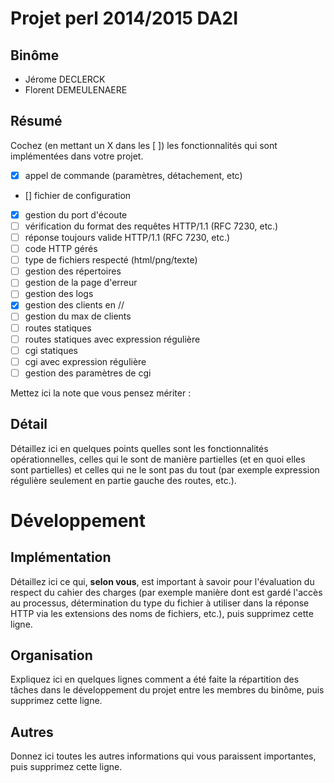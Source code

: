 
# Projet perl 2014/2015 DA2I

## Binôme

- Jérome DECLERCK
- Florent DEMEULENAERE

## Résumé

Cochez (en mettant un X dans les [ ]) les fonctionnalités qui sont
implémentées dans votre projet.

  - [X] appel de commande (paramètres, détachement, etc)
  - [\] fichier de configuration
  - [X] gestion du port d'écoute
  - [ ] vérification du format des requêtes HTTP/1.1 (RFC 7230, etc.)
  - [ ] réponse toujours valide HTTP/1.1 (RFC 7230, etc.)
  - [ ] code HTTP gérés
  - [ ] type de fichiers respecté (html/png/texte)
  - [ ] gestion des répertoires
  - [ ] gestion de la page d'erreur
  - [ ] gestion des logs
  - [X] gestion des clients en //
  - [ ] gestion du max de clients
  - [ ] routes statiques
  - [ ] routes statiques avec expression régulière
  - [ ] cgi statiques
  - [ ] cgi avec expression régulière
  - [ ] gestion des paramètres de cgi

Mettez ici la note que vous pensez mériter : 

## Détail

Détaillez ici en quelques points quelles sont les fonctionnalités opérationnelles, celles qui le sont de manière partielles (et en quoi elles sont partielles) et celles qui ne le sont pas du tout (par exemple expression régulière seulement en partie gauche des routes, etc.).

# Développement

## Implémentation

Détaillez ici ce qui, **selon vous**, est important à savoir pour l'évaluation du respect du cahier des charges (par exemple manière dont est gardé l'accès au processus, détermination du type du fichier à utiliser dans la réponse HTTP via les extensions des noms de fichiers, etc.), puis supprimez cette ligne.

## Organisation

Expliquez ici en quelques lignes comment a été faite la répartition des tâches dans le développement du projet entre les membres du binôme, puis supprimez cette ligne.

## Autres

Donnez ici toutes les autres informations qui vous paraissent importantes, puis supprimez cette ligne.
